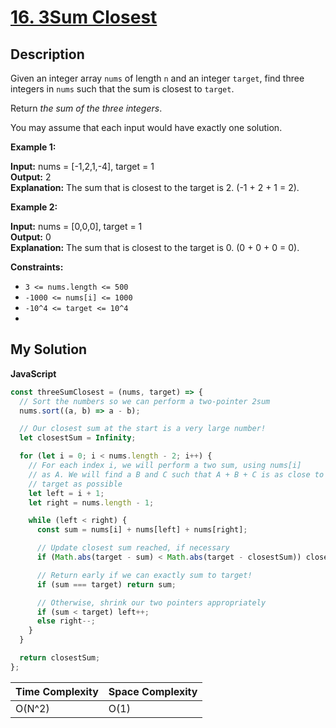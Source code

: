 # [16. 3Sum Closest](https://leetcode.com/problems/3sum-closest)

## Description

Given an integer array `nums` of length `n` and an integer `target`, find three integers in `nums` such that the sum is closest to `target`.

Return _the sum of the three integers_.

You may assume that each input would have exactly one solution.

**Example 1:**

**Input:** nums = \[-1,2,1,-4\], target = 1  
**Output:** 2  
**Explanation:** The sum that is closest to the target is 2. (-1 + 2 + 1 = 2).

**Example 2:**

**Input:** nums = \[0,0,0\], target = 1  
**Output:** 0  
**Explanation:** The sum that is closest to the target is 0. (0 + 0 + 0 = 0).

**Constraints:**

- `3 <= nums.length <= 500`
- `-1000 <= nums[i] <= 1000`
- `-10^4 <= target <= 10^4`
-

## My Solution

**JavaScript**

```js
const threeSumClosest = (nums, target) => {
  // Sort the numbers so we can perform a two-pointer 2sum
  nums.sort((a, b) => a - b);

  // Our closest sum at the start is a very large number!
  let closestSum = Infinity;

  for (let i = 0; i < nums.length - 2; i++) {
    // For each index i, we will perform a two sum, using nums[i]
    // as A. We will find a B and C such that A + B + C is as close to
    // target as possible
    let left = i + 1;
    let right = nums.length - 1;

    while (left < right) {
      const sum = nums[i] + nums[left] + nums[right];

      // Update closest sum reached, if necessary
      if (Math.abs(target - sum) < Math.abs(target - closestSum)) closestSum = sum;

      // Return early if we can exactly sum to target!
      if (sum === target) return sum;

      // Otherwise, shrink our two pointers appropriately
      if (sum < target) left++;
      else right--;
    }
  }

  return closestSum;
};
```

| Time Complexity | Space Complexity |
| --------------- | ---------------- |
| O(N^2)          | O(1)             |
